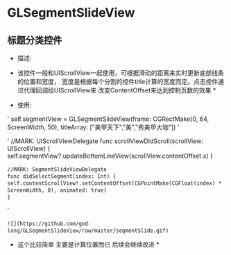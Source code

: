 # GLSegmentSlideView

## 标题分类控件

*   描述:
*   该控件一般和UIScrollView一起使用，可根据滑动的距离来实时更新底部线条的位置和宽度，
    宽度是根据每个分割的控件title计算的宽度而定。点击控件通过代理回调给UIScrollView来
    改变ContentOffset来达到控制页数的效果 *

*   使用:

'    self.segmentView = GLSegmentSlideView(frame: CGRectMake(0, 64, ScreenWidth, 50), titleArray: ["美甲天下","美","秀美甲大咖"]) '

    
'     //MARK: UIScrollViewDelegate
    func scrollViewDidScroll(scrollView: UIScrollView) {
    self.segmentView?.updateBottomLineView(scrollView.contentOffset.x)
    }

    //MARK: SegmentSlideViewDelegate
    func didSelectSegment(index: Int) {
    self.contentScrollView!.setContentOffset(CGPointMake(CGFloat(index) * ScreenWidth, 0), animated: true)
    }
'
    
    ![](https://github.com/god-long/GLSegmentSlideView/raw/master/segmentSlide.gif)


*   这个比较简单 主要是计算位置而已 后续会继续改进 *
